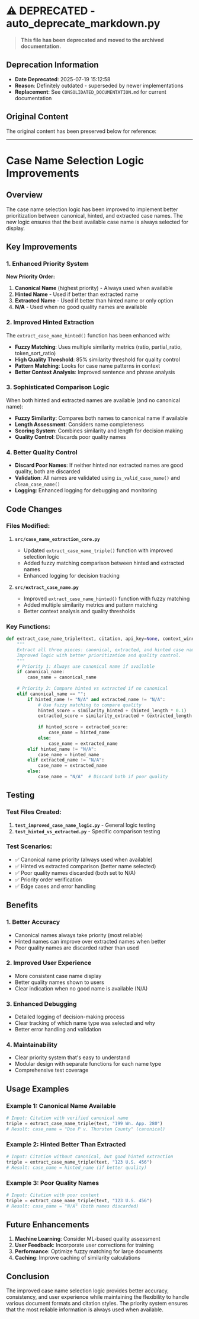 # ⚠️ DEPRECATED - auto_deprecate_markdown.py

> **This file has been deprecated and moved to the archived documentation.**

## Deprecation Information
- **Date Deprecated**: 2025-07-19 15:12:58
- **Reason**: Definitely outdated - superseded by newer implementations
- **Replacement**: See `CONSOLIDATED_DOCUMENTATION.md` for current documentation

## Original Content
The original content has been preserved below for reference:

---

# Case Name Selection Logic Improvements

## Overview

The case name selection logic has been improved to implement better prioritization between canonical, hinted, and extracted case names. The new logic ensures that the best available case name is always selected for display.

## Key Improvements

### 1. **Enhanced Priority System**

**New Priority Order:**
1. **Canonical Name** (highest priority) - Always used when available
2. **Hinted Name** - Used if better than extracted name
3. **Extracted Name** - Used if better than hinted name or only option
4. **N/A** - Used when no good quality names are available

### 2. **Improved Hinted Extraction**

The `extract_case_name_hinted()` function has been enhanced with:

- **Fuzzy Matching**: Uses multiple similarity metrics (ratio, partial_ratio, token_sort_ratio)
- **High Quality Threshold**: 85% similarity threshold for quality control
- **Pattern Matching**: Looks for case name patterns in context
- **Better Context Analysis**: Improved sentence and phrase analysis

### 3. **Sophisticated Comparison Logic**

When both hinted and extracted names are available (and no canonical name):

- **Fuzzy Similarity**: Compares both names to canonical name if available
- **Length Assessment**: Considers name completeness
- **Scoring System**: Combines similarity and length for decision making
- **Quality Control**: Discards poor quality names

### 4. **Better Quality Control**

- **Discard Poor Names**: If neither hinted nor extracted names are good quality, both are discarded
- **Validation**: All names are validated using `is_valid_case_name()` and `clean_case_name()`
- **Logging**: Enhanced logging for debugging and monitoring

## Code Changes

### Files Modified:

1. **`src/case_name_extraction_core.py`**
   - Updated `extract_case_name_triple()` function with improved selection logic
   - Added fuzzy matching comparison between hinted and extracted names
   - Enhanced logging for decision tracking

2. **`src/extract_case_name.py`**
   - Improved `extract_case_name_hinted()` function with fuzzy matching
   - Added multiple similarity metrics and pattern matching
   - Better context analysis and quality thresholds

### Key Functions:

```python
def extract_case_name_triple(text, citation, api_key=None, context_window=500):
    """
    Extract all three pieces: canonical, extracted, and hinted case names.
    Improved logic with better prioritization and quality control.
    """
    # Priority 1: Always use canonical name if available
    if canonical_name:
        case_name = canonical_name
    
    # Priority 2: Compare hinted vs extracted if no canonical
    elif canonical_name == "":
        if hinted_name != "N/A" and extracted_name != "N/A":
            # Use fuzzy matching to compare quality
            hinted_score = similarity_hinted + (hinted_length * 0.1)
            extracted_score = similarity_extracted + (extracted_length * 0.1)
            
            if hinted_score > extracted_score:
                case_name = hinted_name
            else:
                case_name = extracted_name
        elif hinted_name != "N/A":
            case_name = hinted_name
        elif extracted_name != "N/A":
            case_name = extracted_name
        else:
            case_name = "N/A"  # Discard both if poor quality
```

## Testing

### Test Files Created:

1. **`test_improved_case_name_logic.py`** - General logic testing
2. **`test_hinted_vs_extracted.py`** - Specific comparison testing

### Test Scenarios:

- ✅ Canonical name priority (always used when available)
- ✅ Hinted vs extracted comparison (better name selected)
- ✅ Poor quality names discarded (both set to N/A)
- ✅ Priority order verification
- ✅ Edge cases and error handling

## Benefits

### 1. **Better Accuracy**
- Canonical names always take priority (most reliable)
- Hinted names can improve over extracted names when better
- Poor quality names are discarded rather than used

### 2. **Improved User Experience**
- More consistent case name display
- Better quality names shown to users
- Clear indication when no good name is available (N/A)

### 3. **Enhanced Debugging**
- Detailed logging of decision-making process
- Clear tracking of which name type was selected and why
- Better error handling and validation

### 4. **Maintainability**
- Clear priority system that's easy to understand
- Modular design with separate functions for each name type
- Comprehensive test coverage

## Usage Examples

### Example 1: Canonical Name Available
```python
# Input: Citation with verified canonical name
triple = extract_case_name_triple(text, "199 Wn. App. 280")
# Result: case_name = "Doe P v. Thurston County" (canonical)
```

### Example 2: Hinted Better Than Extracted
```python
# Input: Citation without canonical, but good hinted extraction
triple = extract_case_name_triple(text, "123 U.S. 456")
# Result: case_name = hinted_name (if better quality)
```

### Example 3: Poor Quality Names
```python
# Input: Citation with poor context
triple = extract_case_name_triple(text, "123 U.S. 456")
# Result: case_name = "N/A" (both names discarded)
```

## Future Enhancements

1. **Machine Learning**: Consider ML-based quality assessment
2. **User Feedback**: Incorporate user corrections for training
3. **Performance**: Optimize fuzzy matching for large documents
4. **Caching**: Improve caching of similarity calculations

## Conclusion

The improved case name selection logic provides better accuracy, consistency, and user experience while maintaining the flexibility to handle various document formats and citation styles. The priority system ensures that the most reliable information is always used when available. 